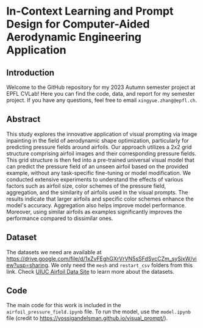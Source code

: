 # In-Context Learning and Prompt Design for Computer-Aided Aerodynamic Engineering Application

## Introduction
Welcome to the GitHub repository for my 2023 Autumn semester project at EPFL CVLab! Here you can find the code, data, and report for my semester project. If you have any questions, feel free to email `xingyue.zhang@epfl.ch`.

## Abstract
This study explores the innovative application of visual prompting via image inpainting in the field of aerodynamic shape optimization, particularly for predicting pressure fields around airfoils. Our approach utilizes a 2x2 grid structure comprising airfoil images and their corresponding pressure fields. This grid structure is then fed into a pre-trained universal visual model that can predict the pressure field of an unseen airfoil based on the provided example, without any task-specific fine-tuning or model modification. We conducted extensive experiments to understand the effects of various factors such as airfoil size, color schemes of the pressure field, aggregation, and the similarity of airfoils used in the visual prompts. The results indicate that larger airfoils and specific color schemes enhance the model's accuracy. Aggregation also helps improve model performance. Moreover, using similar airfoils as examples significantly improves the performance compared to dissimilar ones.

## Dataset
The datasets we need are available at https://drive.google.com/file/d/1xZvFEghGXrVrVN5sSFdSvcCZm_sySjxW/view?usp=sharing. We only need the `mesh` and `restart_csv` folders from this link. Check [UIUC Airfoil Data Site](https://m-selig.ae.illinois.edu/ads.html) to learn more about the datasets.

## Code
The main code for this work is included in the `airfoil_pressure_field.ipynb` file. To run the model, use the `model.ipynb` file (credit to https://yossigandelsman.github.io/visual_prompt/). 
